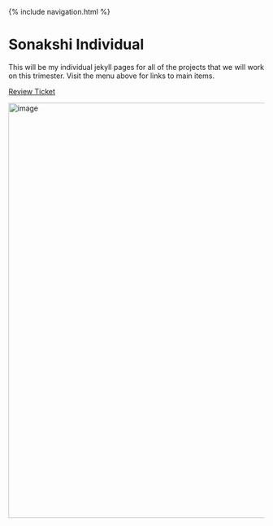 
{% include navigation.html %}

# Sonakshi Individual 

This will be my individual jekyll pages for all of the  projects that we will work on this trimester. Visit the menu above for links to main items. 

[Review Ticket](https://github.com/sonakshibhalla/tri3sonakshi/issues/172#issue-1175835031)

<img width="817" alt="image" src="https://user-images.githubusercontent.com/32502327/157549428-2bab682a-9a2d-475c-88b5-99011a9dfe25.png">

